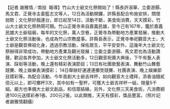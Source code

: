 【記者 謝雅情／南投  報導】竹山大士爺文化祭開始了！縣長許淑華、立委游顥、馬文君、正覺寺主委籃志文等人，12日為活動開鑼，許縣長配合布施安排，關懷弱勢；文化祭好戲連台，即日起至14日，活動不斷，美食街消費，天天摸彩，竹山大士爺文化祭熱鬧可期。竹山正覺寺來自嘉義民雄，至今己有167年，鑑於嘉義民雄大士爺祖廟，每年的文化祭，萬人空巷，正覺寺為帶動地方產業發展，推動大士爺文化祭活動後，也成為竹山宗教盛事。許縣長表示，正覺寺奉祀觀音大士，大士爺是觀音佛祖化身，透過宗教活動，保佑眾生，平平安安外，這幾年大士爺文化祭辦得非常成功，帶動地方產業及觀光發展；立委立委游顥、馬文君也為活動讚聲，歡迎各界參加。大士爺文化祭活動多，12日觀音祝壽大典後，下午有藝人表演、踩街等活動，晚上還有精彩表演節目；13日有社團歌藝表演、舞動竹山舞藝競賽、晚上娛樂表演摸彩； 14日舉辦好運連連擲筊競賽、社團表演、晚上娛樂節目摸彩等。為配合活動，今年首創大士爺吉祥杯，如向觀音大士禮拜，添香油錢貳佰元以上，即可擲杯3次，其中如有一聖杯，可獲大士爺吉祥杯一組，限量5千組。廟方也準備大士爺文創品，和信眾結緣。另外，文化祭三天美食街，凡消費額達100元送摸彩券1張、200元2張，以此類推，天天有摸彩，獎品豐富。（照片記者謝雅情翻攝）
